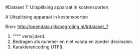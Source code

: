 #Dataset 7: Uitsplitsing apparaat in kostensoorten

A	Uitsplitsing apparaat in kostensoorten

Bron: http://opendata.rijksbegroting.nl/#dataset_7

1. """" verwijderd.
2. Bedragen als nummer en niet valuta en zonder decimalen. 
3. Karakterencoding UTF8.
